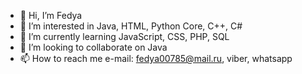 - 👋 Hi, I’m Fedya
- 👀 I’m interested in Java, HTML, Python Core, C++, C#
- 🌱 I’m currently learning JavaScript, CSS, PHP, SQL
- 💞️ I’m looking to collaborate on Java
- 📫 How to reach me e-mail: fedya00785@mail.ru, viber, whatsapp

<!---
Fedya00785/Fedya00785 is a ✨ special ✨ repository because its `README.md` (this file) appears on your GitHub profile.
You can click the Preview link to take a look at your changes.
--->
